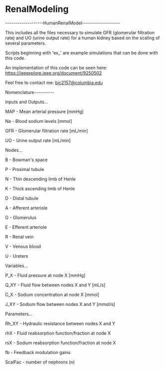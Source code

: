 # RenalModeling

-------------------HumanRenalModel-------------------

This includes all the files necessary to simulate GFR (glomerular filtration rate) and UO (urine output rate) for a human kidney based on the scaling of several parameters.

Scripts beginning with 'ex_' are example simulations that can be done with this code.

An implementation of this code can be seen here:
https://ieeexplore.ieee.org/document/9250502

Feel free to contact me:
bjc2157@columbia.edu


Nomenclature----------

Inputs and Outputs...

MAP - Mean arterial pressure [mmHg]

Na - Blood sodium levels [mmol]

GFR - Glomerular filtration rate [mL/min]

UO - Urine output rate [mL/min]


Nodes...

B - Bowman's space

P - Proximal tubule

N - Thin descending limb of Henle

K - Thick ascending limb of Henle

D - Distal tubule

A - Afferent arteriole

G - Glomerulus

E - Efferent arteriole

R - Renal vein

V - Venous blood

U - Ureters


Variables...

P_X - Fluid pressure at node X [mmHg]

Q_XY - Fluid flow between nodes X and Y [mL/s]

C_X - Sodium concentration at node X [mmol]

J_XY - Sodium flow between nodes X and Y [mmol/s]


Parameters...

Rh_XY - Hydraulic resistance between nodes X and Y

rhX - Fluid reabsorption function/fraction at node X

rsX - Sodium reabsorption function/fraction at node X

fb - Feedback modulation gains

ScalFac - number of nephrons (n)
